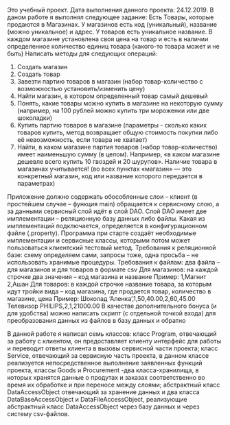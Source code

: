Это учебный проект. Дата выполнения данного проекта: 24.12.2019. 
В даном работе я выполнял следующее задание:
Есть Товары, которые продаются в Магазинах. У магазинов есть код (уникальный), название (можно уникальное) и адрес. У товаров есть уникальное название. В каждом магазине установлена своя цена на товар и есть в наличии определенное количество единиц товара (какого-то товара может и не быть)
Написать методы для следующих операций:
1) Создать магазин
2) Создать товар
3) Завезти партию товаров в магазин (набор товар-количество с возможностью
установить/изменить цену)
4) Найти магазин, в котором определенный товар самый дешевый
5) Понять, какие товары можно купить в магазине на некоторую сумму (например, на 100 рублей можно купить три мороженки или две шоколадки)
6) Купить партию товаров в магазине (параметры - сколько каких товаров купить, метод возвращает общую стоимость покупки либо её невозможность, если товара не хватает)
7) Найти, в каком магазине партия товаров (набор товар-количество) имеет
наименьшую сумму (в целом). Например, «в каком магазине дешевле всего купить 10 гвоздей и 20 шурупов». Наличие товара в магазинах учитывается!
(во всех пунктах «магазин» — это конкретный магазин, код или название которого передается в параметрах)
 
Приложение должно содержать обособленные слои – клиент (в простейшем случае – функция main) обращается к сервисному слою, а за данными сервисный слой идёт в слой DAO. Слой DAO имеет две имплементации – реляционную базу данных либо файлы. Какая из имплементаций подключается, определяется в конфигурационном файле (.property).
Программа при старте создаёт необходимые имплементации и сервисные классы, которыми потом может пользоваться клиентский тестовый метод.
Требования к реляционной базе: схему определяем сами, запросы тоже, одна просьба – не использовать хранимые процедуры.
Требования к файлам: два файла – для магазинов и для товаров в формате csv
Для магазинов: на каждой строчке два значения – код магазина и название
Пример:
1,Магнит
2,Ашан
Для товаров: в каждой строчке название товара, за которым идут тройки вида – код магазина, где продается товар, количество в магазине, цена
Пример:
Шоколад ‘Аленка’,1,50,40.00,2,60,45.00
Телевизор PHILIPS,2,1,21000.00
В качестве дополнительного бонуса (и для удобства) можно написать скрипт (с отдельной точкой входа) для преобразования данных из файлов в базу данных и обратно

В данной работе я написал семь классов: класс Program, отвечающий за работу с клиентом, он предоставляет клиенту интерфейс для работы и переводит ответы клиента в вызовы сервисной части проекта; класс Service, отвечающий за сервисную часть проекта, в данном классе реализуется непосредственное выполнение заявленных функций проекта, классы Goods и Procurement -два класса-хранилища, в которых хранятся данные о продутах и заказах соответственно во время их обработке и при переносе между слоями; абстрактный класс DataAccessObject отвечающий за хранение данных и два класса DataBaseAccessObject и DataFileAccessObject, реализующие абстрактный класс DataAccessObject через базу данных и через систему csv-файлов.
